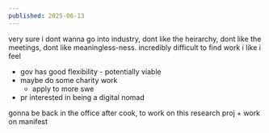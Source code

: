 ```yaml
---
published: 2025-06-13
---
```


very sure i dont wanna go into industry, dont like the heirarchy, dont like the meetings, dont like meaningless-ness. incredibly difficult to find work i like i feel

- gov has good flexibility - potentially viable
- maybe do some charity work 
	- apply to more swe 
- pr interested in being a digital nomad  

gonna be back in the office after cook, to work on this research proj + work on manifest 